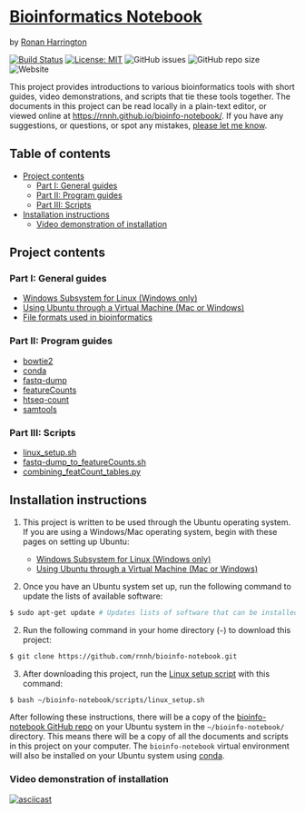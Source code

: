 # [Bioinformatics Notebook](https://rnnh.github.io/bioinfo-notebook/)

by [Ronan Harrington](https://github.com/rnnh)

[![Build Status](https://travis-ci.com/rnnh/bioinfo-notebook.svg?branch=master)](https://travis-ci.com/rnnh/bioinfo-notebook)
[![License: MIT](https://img.shields.io/badge/License-MIT-yellow.svg)](https://opensource.org/licenses/MIT)
![GitHub issues](https://img.shields.io/github/issues/rnnh/bioinfo-notebook)
![GitHub repo size](https://img.shields.io/github/repo-size/rnnh/bioinfo-notebook)
![Website](https://img.shields.io/website?url=https%3A%2F%2Frnnh.github.io%2Fbioinfo-notebook)

This project provides introductions to various bioinformatics tools with short guides, video demonstrations, and scripts that tie these tools together.
The documents in this project can be read locally in a plain-text editor, or viewed online at <https://rnnh.github.io/bioinfo-notebook/>.
If you have any suggestions, or questions, or spot any mistakes, [please let me know](https://github.com/rnnh/bioinfo-notebook/issues).

## Table of contents

- [Project contents](#project-contents)
	- [Part I: General guides](#part-i-general-guides)
	- [Part II: Program guides](#part-ii-program-guides)
	- [Part III: Scripts](#part-iii-scripts)
- [Installation instructions](#installation-instructions)
	- [Video demonstration of installation](#Video-demonstration-of-installation)

## Project contents

### Part I: General guides

- [Windows Subsystem for Linux (Windows only)](docs/wsl.md)
- [Using Ubuntu through a Virtual Machine (Mac or Windows)](docs/ubuntu_virtualbox.md)
- [File formats used in bioinformatics](docs/file_formats.md)

### Part II: Program guides

- [bowtie2](docs/bowtie2.md)
- [conda](docs/conda.md)
- [fastq-dump](docs/fastq-dump.md)
- [featureCounts](docs/featureCounts.md)
- [htseq-count](docs/htseq-count.md)
- [samtools](docs/samtools.md)

### Part III: Scripts

- [linux_setup.sh](docs/linux_setup.md)
- [fastq-dump_to_featureCounts.sh](docs/fastq-dump_to_featureCounts.md)
- [combining_featCount_tables.py](docs/combining_featCount_tables.md)

## Installation instructions

1. This project is written to be used through the Ubuntu operating system.
 If you are using a Windows/Mac operating system, begin with these pages on setting up Ubuntu:
	- [Windows Subsystem for Linux (Windows only)](docs/wsl.md)
	- [Using Ubuntu through a Virtual Machine (Mac or Windows)](docs/ubuntu_virtualbox.md)

2. Once you have an Ubuntu system set up, run the following command to update the lists of available software:

```bash
$ sudo apt-get update # Updates lists of software that can be installed
```

2. Run the following command in your home directory (`~`) to download this project:

```bash
$ git clone https://github.com/rnnh/bioinfo-notebook.git
```

3. After downloading this project, run the [Linux setup script](docs/linux_setup.md) with this command:

```bash
$ bash ~/bioinfo-notebook/scripts/linux_setup.sh
```

After following these instructions, there will be a copy of the [bioinfo-notebook GitHub repo](https://www.github.com/rnnh/bioinfo-notebook/) on your Ubuntu system in the `~/bioinfo-notebook/` directory.
This means there will be a copy of all the documents and scripts in this project on your computer.
The `bioinfo-notebook` virtual environment will also be installed on your Ubuntu system using [conda](docs/conda.md).

### Video demonstration of installation

[![asciicast](https://asciinema.org/a/314853.svg)](https://asciinema.org/a/314853?autoplay=1)
